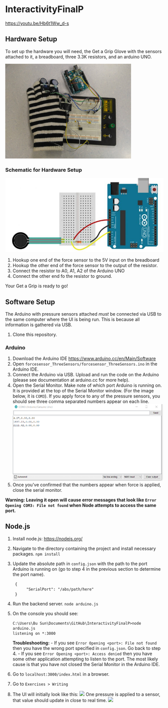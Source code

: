 # InteractivityFinalP

https://youtu.be/Hb6t1Ww_d-s

## Hardware Setup
To set up the hardware you will need, the Get a Grip Glove with the sensors attached to it, a breadboard, three 3.3K resistors, and an arduino UNO.

<img src = "Images/GetGripGlove-2.jpg" height=300>

### Schematic for Hardware Setup

![](Images/HookupGuideForceSensor.JPG)

1. Hookup one end of the force sensor to the 5V input on the breadboard
2. Hookup the other end of the force sensor to the output of the resistor.
3. Connect the resistor to A0, A1, A2 of the Arduino UNO
4. Connect the other end fo the resistor to ground. 

Your Get a Grip is ready to go!

## Software Setup
The Arduino with pressure sensors attached *must* be connected via USB to the same computer where the UI is being run.
This is because all information is gathered via USB. 

1. Clone this repository.

### Arduino

1. Download the Arduino IDE https://www.arduino.cc/en/Main/Software 
2. Open `forcesensor_ThreeSensors/forcesensor_ThreeSensors.ino` in the Arduino IDE.
3. Connect the Arduino via USB. Upload and run the code on the Arduino (please see documentation at arduino.cc for more help).
4. Open the Serial Monitor. Make note of which port Arduino is running on. It is provided at the top of the Serial Monitor window. (For the image below, it is `COM3`). If you apply force to any of the pressure sensors, you should see three comma separated numbers appear on each line. 
![](Images/Arduino.PNG)
5. Once you've confirmed that the numbers appear when force is applied, close the serial monitor. 

**Warning: Leaving it open will cause error messages that look like `Error Opening COM3: File not found` when Node attempts to access the same port.**


## Node.js
1. Install node.js: https://nodejs.org/
3. Navigate to the directory containing the project and install necessary packages.
`npm install`
4. Update the absolute path in `config.json` with the path to the port Arduino is running on (go to step 4 in the previous section to determine the port name).  
   ```
    {
         "SerialPort": "/abs/path/here"
    }
    ```
5. Run the backend server. `node arduino.js`
6. On the console you should see:
    ```
    C:\Users\Bu Sun\Documents\GitHub\InteractivityFinalP>node arduino.js
    listening on *:3000
    ```
   **Troubleshooting:** 
       - If you see `Error Opening <port>: File not found` then you have the wrong port specified in `config.json`. Go back to step 4. 
       - If you see `Error Opening <port>: Access denied` then you have some other application attempting to listen to the port. The most likely cause is that you have not closed the Serial Monitor in the Arduino IDE.
6. Go to `localhost:3000/index.html` in a browser. 

7. Go to  `Exercises > Writing`

8. The UI will initially look like this:
 ![](Images/UI.PNG)
 One pressure is applied to a sensor, that value should update in close to real time.
 ![](Images/UI-working.PNG)
 

